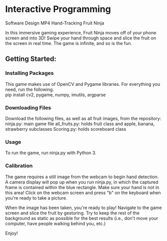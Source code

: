 # Interactive Programming

Software Design MP4
Hand-Tracking Fruit Ninja

In this immersive gaming experience, Fruit Ninja moves off of your phone screen and into 3D! Swipe your hand through space and slice the fruit on the screen in real time. The game is infinite, and so is the fun.

## Getting Started:

### Installing Packages
This game makes use of OpenCV and Pygame libraries. For everything you need, run the following. <br />
pip install cv2, pygame, numpy, imutils, argparse

### Downloading Files
Download the following files, as well as all fruit images, from the repository: <br />
ninja.py: main game file
all_fruits.py: holds fruit class and apple, banana, strawberry subclasses
Scoring.py: holds scoreboard class

### Usage
To run the game, run ninja.py with Python 3.

### Calibration
The game requires a still image from the webcam to begin hand detection. A camera display will pop up when you run ninja.py, in which the captured frame is contained within the blue rectangle. Make sure your hand is not in this area! Click on the webcam screen and press "b" on the keyboard when you're ready to take a picture. <br />

When the image has been taken, you're ready to play! Navigate to the game screen and slice the fruit by gesturing. Try to keep the rest of the background as static as possible for the best results (i.e., don't move your computer, have people walking behind you, etc.) <br />

Enjoy!
